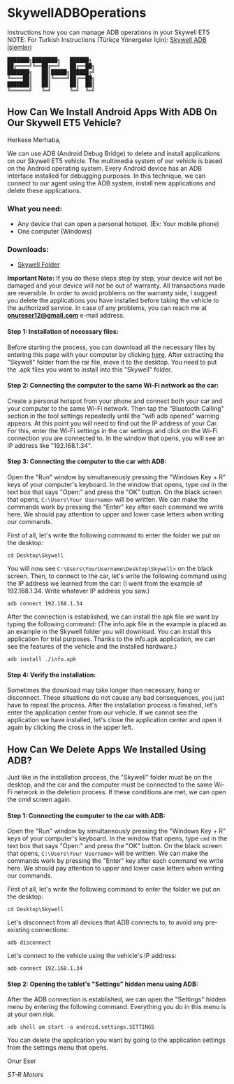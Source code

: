 # SkywellADBOperations
Instructions how you can manage ADB operations in your Skywell ET5</br>
NOTE: For Turkish Instructions (Türkçe Yönergeler İçin): [Skywell ADB İşlemleri](https://github.com/strmotors/SkywellADBOperations/blob/main/README_TR.md)

```
███████╗████████╗   ██████╗ 
██╔════╝╚══██╔══╝   ██╔══██╗
███████╗   ██║█████╗██████╔╝
╚════██║   ██║╚════╝██╔══██╗
███████║   ██║      ██║  ██║
╚══════╝   ╚═╝      ╚═╝  ╚═╝
```

## How Can We Install Android Apps With ADB On Our Skywell ET5 Vehicle?

Herkese Merhaba,

We can use ADB (Android Debug Bridge) to delete and install applications on our Skywell ET5 vehicle. The multimedia system of our vehicle is based on the Android operating system. Every Android device has an ADB interface installed for debugging purposes. In this technique, we can connect to our agent using the ADB system, install new applications and delete these applications.

### What you need:
+ Any device that can open a personal hotspot. (Ex: Your mobile phone)
+ One computer (Windows)

### Downloads:
+ [Skywell Folder](https://drive.google.com/file/d/1_5Ux8xSb4I_E_NUmiDYTvRxZo4r_Vkwi/view?usp=sharing)

**Important Note:** If you do these steps step by step, your device will not be damaged and your device will not be out of warranty. All transactions made are reversible. In order to avoid problems on the warranty side, I suggest you delete the applications you have installed before taking the vehicle to the authorized service. In case of any problems, you can reach me at **onureser12@gmail.com** e-mail address.

#### Step 1: Installation of necessary files:

Before starting the process, you can download all the necessary files by entering this page with your computer by clicking [here](https://drive.google.com/file/d/1_5Ux8xSb4I_E_NUmiDYTvRxZo4r_Vkwi/view?usp=sharing). After extracting the "Skywell" folder from the rar file, move it to the desktop. You need to put the .apk files you want to install into this "Skywell" folder.

#### Step 2: Connecting the computer to the same Wi-Fi network as the car:

Create a personal hotspot from your phone and connect both your car and your computer to the same Wi-Fi network. Then tap the "Bluetooth Calling" section in the tool settings repeatedly until the "wifi adb opened" warning appears. At this point you will need to find out the IP address of your Car. For this, enter the Wi-Fi settings in the car settings and click on the Wi-Fi connection you are connected to. In the window that opens, you will see an IP address like "192.168.1.34".

#### Step 3: Connecting the computer to the car with ADB:

Open the "Run" window by simultaneously pressing the "Windows Key + R" keys of your computer's keyboard. In the window that opens, type ```cmd``` in the text box that says "Open:" and press the "OK" button. On the black screen that opens, ```C:\Users\Your Username>``` will be written. We can make the commands work by pressing the "Enter" key after each command we write here. We should pay attention to upper and lower case letters when writing our commands.

First of all, let's write the following command to enter the folder we put on the desktop:

```cd Desktop\Skywell```

You will now see ```C:\Users\YourUsername\Desktop\Skywell>``` on the black screen. Then, to connect to the car, let's write the following command using the IP address we learned from the car: (I went from the example of 192.168.1.34. Write whatever IP address you saw.)

```adb connect 192.168.1.34```

After the connection is established, we can install the apk file we want by typing the following command: (The info.apk file in the example is placed as an example in the Skywell folder you will download. You can install this application for trial purposes. Thanks to the info.apk application, we can see the features of the vehicle and the installed hardware.)

```adb install ./info.apk```

#### Step 4: Verify the installation:

Sometimes the download may take longer than necessary, hang or disconnect. These situations do not cause any bad consequences, you just have to repeat the process. After the installation process is finished, let's enter the application center from our vehicle. If we cannot see the application we have installed, let's close the application center and open it again by clicking the cross in the upper left.

## How Can We Delete Apps We Installed Using ADB?

Just like in the installation process, the "Skywell" folder must be on the desktop, and the car and the computer must be connected to the same Wi-Fi network in the deletion process. If these conditions are met, we can open the cmd screen again.

#### Step 1: Connecting the computer to the car with ADB:

Open the "Run" window by simultaneously pressing the "Windows Key + R" keys of your computer's keyboard. In the window that opens, type ```cmd``` in the text box that says "Open:" and press the "OK" button. On the black screen that opens, ```C:\Users\Your Username>``` will be written. We can make the commands work by pressing the "Enter" key after each command we write here. We should pay attention to upper and lower case letters when writing our commands.

First of all, let's write the following command to enter the folder we put on the desktop:

```cd Desktop\Skywell```

Let's disconnect from all devices that ADB connects to, to avoid any pre-existing connections:

```adb disconnect```

Let's connect to the vehicle using the vehicle's IP address:

```adb connect 192.168.1.34```

#### Step 2: Opening the tablet's "Settings" hidden menu using ADB:

After the ADB connection is established, we can open the "Settings" hidden menu by entering the following command. Everything you do in this menu is at your own risk.

```adb shell am start -a android.settings.SETTINGS```

You can delete the application you want by going to the application settings from the settings menu that opens.

Onur Eser

*ST-R Motors*
